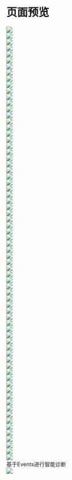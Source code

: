 
# 页面预览
<p align="left">
<img src="https://gitee.com/weibaohui/blazork8s/raw/main/docs/img/cluster-1.png"><br>
<img src="https://gitee.com/weibaohui/blazork8s/raw/main/docs/img/cluster-2.png"><br>
<img src="https://gitee.com/weibaohui/blazork8s/raw/main/docs/img/cluster-3.png"><br>
<img src="https://gitee.com/weibaohui/blazork8s/raw/main/docs/img/cluster-role-2.png"><br>
<img src="https://gitee.com/weibaohui/blazork8s/raw/main/docs/img/cluster-role-binding.png"><br>
<img src="https://gitee.com/weibaohui/blazork8s/raw/main/docs/img/cluster-role-bingding2.png"><br>
<img src="https://gitee.com/weibaohui/blazork8s/raw/main/docs/img/cluster-role.png"><br>
<img src="https://gitee.com/weibaohui/blazork8s/raw/main/docs/img/deploy-1.png"><br>
<img src="https://gitee.com/weibaohui/blazork8s/raw/main/docs/img/deploy-2.png"><br>
<img src="https://gitee.com/weibaohui/blazork8s/raw/main/docs/img/deploy-3.png"><br>
<img src="https://gitee.com/weibaohui/blazork8s/raw/main/docs/img/deploy.png"><br>
<img src="https://gitee.com/weibaohui/blazork8s/raw/main/docs/img/detail-1.png"><br>
<img src="https://gitee.com/weibaohui/blazork8s/raw/main/docs/img/detail-2.png"><br>
<img src="https://gitee.com/weibaohui/blazork8s/raw/main/docs/img/ds.png"><br>
<img src="https://gitee.com/weibaohui/blazork8s/raw/main/docs/img/ep.png"><br>
<img src="https://gitee.com/weibaohui/blazork8s/raw/main/docs/img/epslice.png"><br>
<img src="https://gitee.com/weibaohui/blazork8s/raw/main/docs/img/epsliece-1.png"><br>
<img src="https://gitee.com/weibaohui/blazork8s/raw/main/docs/img/events-advice.png"><br>
<img src="https://gitee.com/weibaohui/blazork8s/raw/main/docs/img/gpt-deploy.gif"><br>
<img src="https://gitee.com/weibaohui/blazork8s/raw/main/docs/img/hpa-2.png"><br>
<img src="https://gitee.com/weibaohui/blazork8s/raw/main/docs/img/hpa.png"><br>
<img src="https://gitee.com/weibaohui/blazork8s/raw/main/docs/img/ingress-2.png"><br>
<img src="https://gitee.com/weibaohui/blazork8s/raw/main/docs/img/ingress-class-1.png"><br>
<img src="https://gitee.com/weibaohui/blazork8s/raw/main/docs/img/ingress-class-2.png"><br>
<img src="https://gitee.com/weibaohui/blazork8s/raw/main/docs/img/ingress-class-3.png"><br>
<img src="https://gitee.com/weibaohui/blazork8s/raw/main/docs/img/ingress.png"><br>
<img src="https://gitee.com/weibaohui/blazork8s/raw/main/docs/img/job.png"><br>
<img src="https://gitee.com/weibaohui/blazork8s/raw/main/docs/img/job2.png"><br>
<img src="https://gitee.com/weibaohui/blazork8s/raw/main/docs/img/kubectl-explain.png"><br>
<img src="https://gitee.com/weibaohui/blazork8s/raw/main/docs/img/limit-range-2.png"><br>
<img src="https://gitee.com/weibaohui/blazork8s/raw/main/docs/img/limitrange-1.png"><br>
<img src="https://gitee.com/weibaohui/blazork8s/raw/main/docs/img/node.png"><br>
<img src="https://gitee.com/weibaohui/blazork8s/raw/main/docs/img/ns.png"><br>
<img src="https://gitee.com/weibaohui/blazork8s/raw/main/docs/img/pdb-2.png"><br>
<img src="https://gitee.com/weibaohui/blazork8s/raw/main/docs/img/pdb.png"><br>
<img src="https://gitee.com/weibaohui/blazork8s/raw/main/docs/img/pod-1.png"><br>
<img src="https://gitee.com/weibaohui/blazork8s/raw/main/docs/img/pod-2.png"><br>
<img src="https://gitee.com/weibaohui/blazork8s/raw/main/docs/img/pod-3.png"><br>
<img src="https://gitee.com/weibaohui/blazork8s/raw/main/docs/img/pod-4.png"><br>
<img src="https://gitee.com/weibaohui/blazork8s/raw/main/docs/img/pod.png"><br>
<img src="https://gitee.com/weibaohui/blazork8s/raw/main/docs/img/portforward-2.png"><br>
<img src="https://gitee.com/weibaohui/blazork8s/raw/main/docs/img/portforward.png"><br>
<img src="https://gitee.com/weibaohui/blazork8s/raw/main/docs/img/priorityclass.png"><br>
<img src="https://gitee.com/weibaohui/blazork8s/raw/main/docs/img/pv-2.png"><br>
<img src="https://gitee.com/weibaohui/blazork8s/raw/main/docs/img/pv.png"><br>
<img src="https://gitee.com/weibaohui/blazork8s/raw/main/docs/img/pvc-1.png"><br>
<img src="https://gitee.com/weibaohui/blazork8s/raw/main/docs/img/pvc-2.png"><br>
<img src="https://gitee.com/weibaohui/blazork8s/raw/main/docs/img/resourcequota.png"><br>
<img src="https://gitee.com/weibaohui/blazork8s/raw/main/docs/img/role-2.png"><br>
<img src="https://gitee.com/weibaohui/blazork8s/raw/main/docs/img/role.png"><br>
<img src="https://gitee.com/weibaohui/blazork8s/raw/main/docs/img/rolebinding-1.png"><br>
<img src="https://gitee.com/weibaohui/blazork8s/raw/main/docs/img/rolebinding-2.png"><br>
<img src="https://gitee.com/weibaohui/blazork8s/raw/main/docs/img/rs-1.png"><br>
<img src="https://gitee.com/weibaohui/blazork8s/raw/main/docs/img/rs.png"><br>
<img src="https://gitee.com/weibaohui/blazork8s/raw/main/docs/img/sa-2.png"><br>
<img src="https://gitee.com/weibaohui/blazork8s/raw/main/docs/img/sa.png"><br>
<img src="https://gitee.com/weibaohui/blazork8s/raw/main/docs/img/secret-1.png"><br>
<img src="https://gitee.com/weibaohui/blazork8s/raw/main/docs/img/secret.png"><br>
<img src="https://gitee.com/weibaohui/blazork8s/raw/main/docs/img/storage-class.png"><br>
<img src="https://gitee.com/weibaohui/blazork8s/raw/main/docs/img/storageclass-2.png"><br>
<img src="https://gitee.com/weibaohui/blazork8s/raw/main/docs/img/svc-1.png"><br>
<img src="https://gitee.com/weibaohui/blazork8s/raw/main/docs/img/svc.png"><br>
<img src="https://gitee.com/weibaohui/blazork8s/raw/main/docs/img/MutatingWebhookConfiguration.png"><br>
<img src="https://gitee.com/weibaohui/blazork8s/raw/main/docs/img/POD-analyze.gif"><br>
<img src="https://gitee.com/weibaohui/blazork8s/raw/main/docs/img/ValidatingWebhookConfiguration-1.png"><br>
<img src="https://gitee.com/weibaohui/blazork8s/raw/main/docs/img/ValidatingWebhookConfiguration.png"><br>
<img src="https://gitee.com/weibaohui/blazork8s/raw/main/docs/img/cm.png"><br>
<img src="https://gitee.com/weibaohui/blazork8s/raw/main/docs/img/crd-2.png"><br>
<img src="https://gitee.com/weibaohui/blazork8s/raw/main/docs/img/crd.png"><br>
<img src="https://gitee.com/weibaohui/blazork8s/raw/main/docs/img/cronjob-2.png"><br>
<img src="https://gitee.com/weibaohui/blazork8s/raw/main/docs/img/cronjob.png"><br>
基于Events进行智能诊断<br>
<img src="https://gitee.com/weibaohui/blazork8s/raw/main/docs/img/events-advice.png">

</p>
